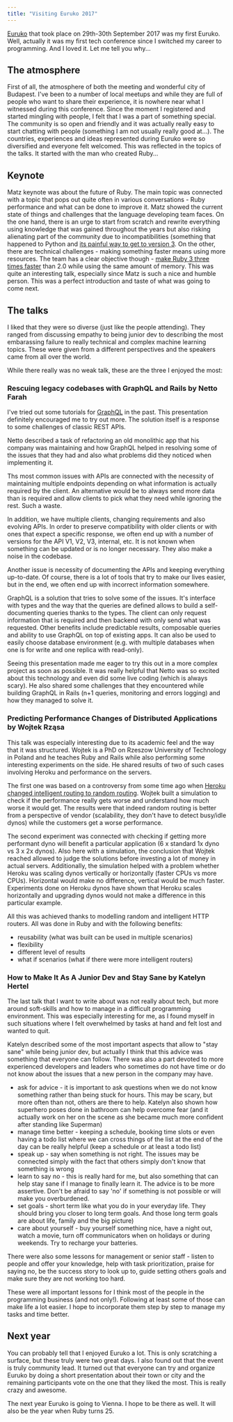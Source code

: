 ```yaml
---
title: "Visiting Euruko 2017"
---
```


[Euruko](https://euruko2017.org) that took place on 29th-30th September 2017 was my first Euruko. Well, actually it was my first tech conference since I switched my career to programming. And I loved it. Let me tell you why...

## The atmosphere

First of all, the atmosphere of both the meeting and wonderful city of Budapest. I've been to a number of local meetups and while they are full of people who want to share their experience, it is nowhere near what I witnessed during this conference. Since the moment I registered and started mingling with people, I felt that I was a part of something special. The community is so open and friendly and it was actually really easy to start chatting with people (something I am not usually really good at...). The countries, experiences and ideas represented during Euruko were so diversified and everyone felt welcomed. This was reflected in the topics of the talks. It started with the man who created Ruby...

## Keynote

Matz keynote was about the future of Ruby. The main topic was connected with a topic that pops out quite often in various conversations - Ruby performance and what can be done to improve it. Matz showed the current state of things and challenges that the language developing team faces. On the one hand, there is an urge to start from scratch and rewrite everything using knowledge that was gained throughout the years but also risking alienating part of the community due to incompatibilities (something that happened to Python and [its painful way to get to version 3](https://www.activestate.com/blog/2017/01/python-3-vs-python-2-its-different-time). On the other, there are technical challenges - making something faster means using more resources. The team has a clear objective though - [make Ruby 3 three times faster](http://rubykaigi.org/2017/presentations/vnmakarov.html) than 2.0 while using the same amount of memory. This was quite an interesting talk, especially since Matz is such a nice and humble person. This was a perfect introduction and taste of what was going to come next.

## The talks

I liked that they were so diverse (just like the people attending). They ranged from discussing empathy to being junior dev to describing the most embarassing failure to really technical and complex machine learning topics. These were given from a different perspectives and the speakers came from all over the world.

While there really was no weak talk, these are the three I enjoyed the most:

### Rescuing legacy codebases with GraphQL and Rails by Netto Farah

I've tried out some tutorials for [GraphQL](http://graphql.org) in the past. This presentation definitely encouraged me to try out more. The solution itself is a response to some challenges of classic REST APIs.

Netto described a task of refactoring an old monolithic app that his company was maintaining and how GraphQL helped in resolving some of the issues that they had and also what problems did they noticed when implementing it.

Ths most common issues with APIs are connected with the necessity of maintaining multiple endpoints depending on what information is actually required by the client. An alternative would be to always send more data than is required and allow clients to pick what they need while ignoring the rest. Such a waste.

In addition, we have multiple clients, changing requirements and also evolving APIs. In order to preserve compatibility with older clients or with ones that expect a specific response, we often end up with a number of versions for the API V1, V2, V3, internal, etc. It is not known when something can be updated or is no longer necessary. They also make a noise in the codebase.

Another issue is necessity of documenting the APIs and keeping everything up-to-date. Of course, there is a lot of tools that try to make our lives easier, but in the end, we often end up with incorrect information somewhere.

GraphQL is a solution that tries to solve some of the issues. It's interface with types and the way that the queries are defined allows to build a self-documenting queries thanks to the types. The client can only request information that is required and then backend with only send what was requested. Other benefits include predictable results, composable queries and ability to use GraphQL on top of existing apps. It can also be used to easily choose database environment (e.g. with multiple databases when one is for write and one replica with read-only).

Seeing this presentation made me eager to try this out in a more complex project as soon as possible. It was really helpful that Netto was so excited about this technology and even did some live coding (which is always scary). He also shared some challenges that they encountered while building GraphQL in Rails (n+1 queries, monitoring and errors logging) and how they managed to solve it.

### Predicting Performance Changes of Distributed Applications by Wojtek Rząsa

This talk was especially interesting due to its academic feel and the way that it was structured. Wojtek is a PhD on Rzeszow University of Technology in Poland and he teaches Ruby and Rails while also performing some interesting experiments on the side. He shared results of two of such cases involving Heroku and performance on the servers.

The first one was based on a controversy from some time ago when [Heroku changed intelligent routing to random routing](https://genius.com/James-somers-herokus-ugly-secret-annotated). Wojtek built a simulation to check if the performance really gets worse and understand how much worse it would get. The results were that indeed random routing is better from a perspective of vendor (scalability, they don't have to detect busy/idle dynos) while the customers get a worse performance.

The second experiment was connected with checking if getting more performant dyno will benefit a particular application (6 x standard 1x dyno vs 3 x 2x dynos). Also here with a simulation, the conclusion that Wojtek reached allowed to judge the solutions before investing a lot of money in actual servers. Additionally, the simulation helped with a problem whether Heroku was scaling dynos vertically or horizontally (faster CPUs vs more CPUs). Horizontal would make no difference, vertical would be much faster. Experiments done on Heroku dynos have shown that Heroku scales horizontally and upgrading dynos would not make a difference in this particular example.

All this was achieved thanks to modelling random and intelligent HTTP routers. All was done in Ruby and with the following benefits:

- reusability (what was built can be used in multiple scenarios)
- flexibility
- different level of results
- what if scenarios (what if there were more intelligent routers)

### How to Make It As A Junior Dev and Stay Sane by Katelyn Hertel

The last talk that I want to write about was not really about tech, but more around soft-skills and how to manage in a difficult programming environment. This was especially interesting for me, as I found myself in such situations where I felt overwhelmed by tasks at hand and felt lost and wanted to quit.

Katelyn described some of the most important aspects that allow to "stay sane" while being junior dev, but actually I think that this advice was something that everyone can follow. There was also a part devoted to more experienced developers and leaders who sometimes do not have time or do not know about the issues that a new person in the company may have.

- ask for advice - it is important to ask questions when we do not know something rather than being stuck for hours. This may be scary, but more often than not, others are there to help. Katelyn also shown how superhero poses done in bathroom can help overcome fear (and it actually work on her on the scene as she became much more confident after standing like Superman)
- manage time better - keeping a schedule, booking time slots or even having a todo list where we can cross things of the list at the end of the day can be really helpful (keep a schedule or at least a todo list)
- speak up - say when something is not right. The issues may be connected simply with the fact that others simply don't know that something is wrong
- learn to say no - this is really hard for me, but also something that can help stay sane if I manage to finally learn it. The advice is to be more assertive. Don't be afraid to say 'no' if something is not possible or will make you overburdened.
- set goals - short term like what you do in your everyday life. They should bring you closer to long term goals. And those long term goals are about life, family and the big picture)
- care about yourself - buy yourself something nice, have a night out, watch a movie, turn off communicators when on holidays or during weekends. Try to recharge your batteries.

There were also some lessons for management or senior staff - listen to people and offer your knowledge, help with task prioritization, praise for saying no, be the success story to look up to, guide setting others goals and make sure they are not working too hard.

These were all important lessons for I think most of the people in the programming business (and not only!). Following at least some of those can make life a lot easier. I hope to incorporate them step by step to manage my tasks and time better.

## Next year

You can probably tell that I enjoyed Euruko a lot. This is only scratching a surface, but these truly were two great days. I also found out that the event is truly community lead. It turned out that everyone can try and organize Euruko by doing a short presentation about their town or city and the remaining participants vote on the one that they liked the most. This is really crazy and awesome.

The next year Euruko is going to Vienna. I hope to be there as well. It will also be the year when Ruby turns 25.
